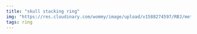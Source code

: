 ```yaml
---
title: "skull stacking ring"
img: "https://res.cloudinary.com/wommy/image/upload/v1588274597/RBJ/metal/5_k44xtd.jpg"
tags: ring
---
```

